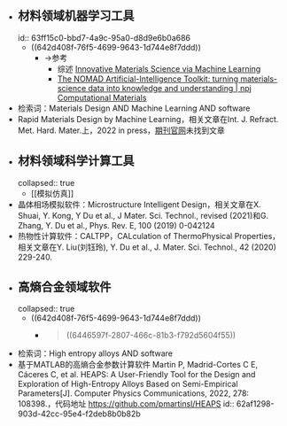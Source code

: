 - ## 材料领域机器学习工具
  id:: 63ff15c0-bbd7-4a9c-95a0-d8d9e6b0a686
	- ((642d408f-76f5-4699-9643-1d744e8f7ddd))
		- ->参考
			- 综述 [Innovative Materials Science via Machine Learning](https://onlinelibrary.wiley.com/doi/epdf/10.1002/adfm.202108044)
			- [The NOMAD Artificial-Intelligence Toolkit: turning materials-science data into knowledge and understanding | npj Computational Materials](https://www.nature.com/articles/s41524-022-00935-z)
- 检索词：Materials Design AND Machine Learning AND software
- Rapid Materials Design by Machine Learning，相关文章在Int. J. Refract. Met. Hard. Mater.上，2022 in press，[期刊官网](https://www.sciencedirect.com/journal/international-journal-of-refractory-metals-and-hard-materials)未找到文章
- ## 材料领域科学计算工具
  collapsed:: true
	- [[模拟仿真]]
- 晶体相场模拟软件：Microstructure Intelligent Design，相关文章在X. Shuai, Y. Kong, Y Du et al., J Mater. Sci. Technol., revised (2021)和G. Zhang, Y. Du et al., Phys. Rev. E, 100 (2019) 0-042124
- 热物性计算软件：CALTPP，CALculation of ThermoPhysical Properties，相关文章在Y. Liu(刘钰玲), Y. Du et al., J. Mater. Sci. Technol., 42 (2020) 229-240.
- ## 高熵合金领域软件
  collapsed:: true
	- ((642d408f-76f5-4699-9643-1d744e8f7ddd))
		- >((6446597f-2807-466c-81b3-f792d5604f55))
- 检索词：High entropy alloys AND software
- 基于MATLAB的高熵合金参数计算软件 Martin P, Madrid-Cortes C E, Cáceres C, et al. HEAPS: A User-Friendly Tool for the Design and Exploration of High-Entropy Alloys Based on Semi-Empirical Parameters[J]. Computer Physics Communications, 2022, 278: 108398.，代码地址 https://github.com/pmartinsl/HEAPS
  id:: 62af1298-903d-42cc-95e4-f2deb8b0b82b